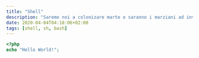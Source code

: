```yaml
---
title: "Shell"
description: "Saremo noi a colonizare marte o saranno i marziani ad invitarci a prendere il caffè ogni domenica? "
date: 2020-04-04T04:18:06+02:00
tags: [shell, sh, bash]
---
```


```php {.is-runnable}
<?php
echo "Hello World!";
```
